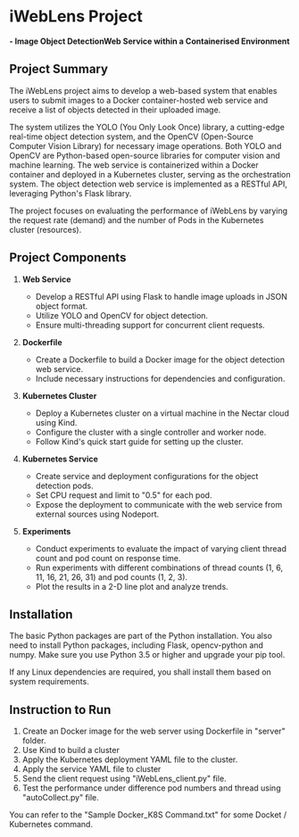 # iWebLens Project 
**- Image Object DetectionWeb Service within a Containerised Environment**

## Project Summary

The iWebLens project aims to develop a web-based system that enables users to submit images to a Docker container-hosted web service and receive a list of objects detected in their uploaded image. 

The system utilizes the YOLO (You Only Look Once) library, a cutting-edge real-time object detection system, and the OpenCV (Open-Source Computer Vision Library) for necessary image operations. Both YOLO and OpenCV are Python-based open-source libraries for computer vision and machine learning. The web service is containerized within a Docker container and deployed in a Kubernetes cluster, serving as the orchestration system. The object detection web service is implemented as a RESTful API, leveraging Python's Flask library. 

The project focuses on evaluating the performance of iWebLens by varying the request rate (demand) and the number of Pods in the Kubernetes cluster (resources).

## Project Components

1. **Web Service**
   - Develop a RESTful API using Flask to handle image uploads in JSON object format.
   - Utilize YOLO and OpenCV for object detection.
   - Ensure multi-threading support for concurrent client requests.

2. **Dockerfile**
   - Create a Dockerfile to build a Docker image for the object detection web service.
   - Include necessary instructions for dependencies and configuration.

3. **Kubernetes Cluster**
   - Deploy a Kubernetes cluster on a virtual machine in the Nectar cloud using Kind.
   - Configure the cluster with a single controller and worker node.
   - Follow Kind's quick start guide for setting up the cluster.

4. **Kubernetes Service**
   - Create service and deployment configurations for the object detection pods.
   - Set CPU request and limit to "0.5" for each pod.
   - Expose the deployment to communicate with the web service from external sources using Nodeport.

5. **Experiments**
   - Conduct experiments to evaluate the impact of varying client thread count and pod count on response time.
   - Run experiments with different combinations of thread counts (1, 6, 11, 16, 21, 26, 31) and pod counts (1, 2, 3).
   - Plot the results in a 2-D line plot and analyze trends.



## Installation
The basic Python packages are part of the Python installation. You also need to install Python packages, including Flask, opencv-python and numpy. Make sure you use Python 3.5 or higher and upgrade your pip tool. 

If any Linux dependencies are required, you shall install them based on system requirements.



## Instruction to Run
1. Create an Docker image for the web server using Dockerfile in "server" folder. 
2. Use Kind to build a cluster
3. Apply the Kubernetes deployment YAML file to the cluster.
4. Apply the service YAML file to cluster
5. Send the client request using "iWebLens_client.py" file.
6. Test the performance under difference pod numbers and thread using "autoCollect.py" file.

You can refer to the "Sample Docker_K8S Command.txt" for some Docket / Kubernetes command.